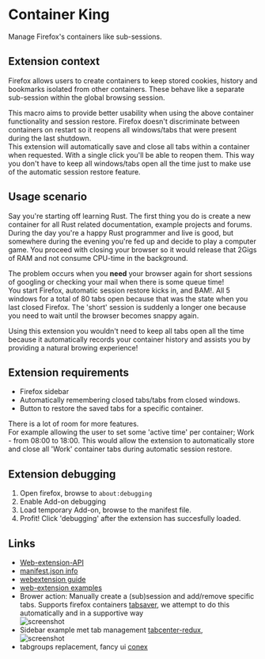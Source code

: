 # Container King

Manage Firefox's containers like sub-sessions.

## Extension context

Firefox allows users to create containers to keep stored cookies, history and bookmarks isolated from other containers. These behave like a separate sub-session within the global browsing session.

This macro aims to provide better usability when using the above container functionality and session restore. Firefox doesn't discriminate between containers on restart so it reopens all windows/tabs that were present during the last shutdown.  
This extension will automatically save and close all tabs within a container when requested. With a single click you'll be able to reopen them. This way you don't have to keep all windows/tabs open all the time just to make use of the automatic session restore feature.

## Usage scenario

Say you're starting off learning Rust. The first thing you do is create a new container for all Rust related documentation, example projects and forums.  
During the day you're a happy Rust programmer and live is good, but somewhere during the evening you're fed up and decide to play a computer game. You proceed with closing your browser so it would release that 2Gigs of RAM and not consume CPU-time in the background.

The problem occurs when you **need** your browser again for short sessions of googling or
checking your mail when there is some queue time!  
You start Firefox, automatic session restore kicks in, and BAM!. All 5 windows for a total of 80 tabs open because that was the state when you last closed Firefox. The 'short'
session is suddenly a longer one because you need to wait until the browser becomes snappy again.

Using this extension you wouldn't need to keep all tabs open all the time because it automatically records your container history and assists you by providing a natural browing experience!


## Extension requirements

- Firefox sidebar
- Automatically remembering closed tabs/tabs from closed windows.
- Button to restore the saved tabs for a specific container.

There is a lot of room for more features.  
For example allowing the user to set some 'active time' per container; Work - from 08:00 to 18:00. This would allow the extension to automatically store and close all 'Work' container tabs during automatic session restore.

## Extension debugging

1. Open firefox, browse to `about:debugging`
2. Enable Add-on debugging
3. Load temporary Add-on, browse to the manifest file.
4. Profit! Click 'debugging' after the extension has succesfully loaded.

## Links

- [Web-extension-API](https://developer.mozilla.org/en-US/docs/Mozilla/Add-ons/WebExtensions/API)
- [manifest.json info](https://developer.mozilla.org/en-US/docs/Mozilla/Add-ons/WebExtensions/Your_first_WebExtension)
- [webextension guide](https://developer.mozilla.org/en-US/docs/Mozilla/Add-ons/WebExtensions/Your_second_WebExtension)
- [web-extension examples](https://github.com/mdn/webextensions-examples)
- Brower action: Manually create a (sub)session and add/remove specific tabs. Supports firefox containers [tabsaver](https://github.com/Reeywhaar/tabsaver), we attempt to do this automatically and in a supportive way  
    ![screenshot](https://scontent.fbru1-1.fna.fbcdn.net/v/t1.15752-9/39401686_445645319252713_1519395876970168320_n.png?_nc_cat=0&oh=216656eae3f2f1d97c5852a1b4b40904&oe=5C084E97)
- Sidebar example met tab management [tabcenter-redux](https://github.com/eoger/tabcenter-redux),  
    ![screenshot](https://image.ibb.co/b3kbJK/afbeelding.png)
- tabgroups replacement, fancy ui [conex](https://github.com/kesselborn/cone)